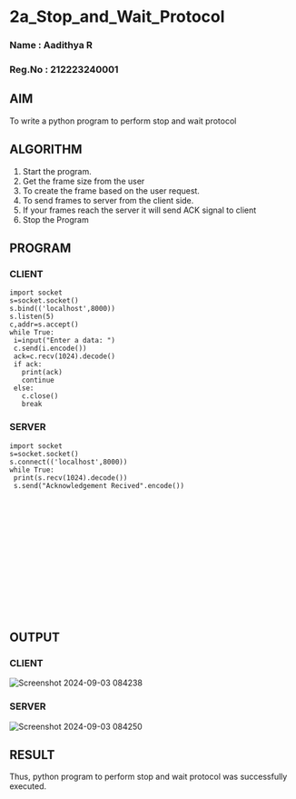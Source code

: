 # 2a_Stop_and_Wait_Protocol
### Name : Aadithya R
### Reg.No : 212223240001
## AIM 
To write a python program to perform stop and wait protocol
## ALGORITHM
1. Start the program.
2. Get the frame size from the user
3. To create the frame based on the user request.
4. To send frames to server from the client side.
5. If your frames reach the server it will send ACK signal to client
6. Stop the Program
## PROGRAM
### CLIENT
```
import socket
s=socket.socket()
s.bind(('localhost',8000))
s.listen(5)
c,addr=s.accept()
while True:
 i=input("Enter a data: ")
 c.send(i.encode())
 ack=c.recv(1024).decode()
 if ack:
   print(ack)
   continue
 else:
   c.close()
   break
```
### SERVER
```
import socket
s=socket.socket()
s.connect(('localhost',8000))
while True:
 print(s.recv(1024).decode())
 s.send("Acknowledgement Recived".encode())
```
<br><br><br>
<br><br><br>
<br><br><br>
<br><br><br>

## OUTPUT
### CLIENT
![Screenshot 2024-09-03 084238](https://github.com/user-attachments/assets/53924fd2-98be-47af-bdbb-c293312d1947)


### SERVER
![Screenshot 2024-09-03 084250](https://github.com/user-attachments/assets/a074fd69-d02c-4763-ab7a-d0261f015fe6)

## RESULT
Thus, python program to perform stop and wait protocol was successfully executed.
